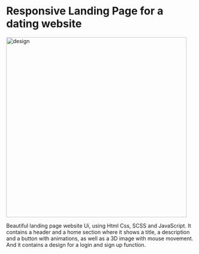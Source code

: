 # Responsive Landing Page for a dating website

<img width="481" alt="design" src="https://github.com/Butterbrot123/Datingpage/assets/43400870/e1e2c023-aef6-4ea6-83ee-2efcad5ec532">


Beautiful landing page website Ui, using Html Css, SCSS and JavaScript. It contains a header and a home section where it shows a title, a description and a button with animations, as well as a 3D image with mouse movement. And it contains a design for a login and sign up function. 


